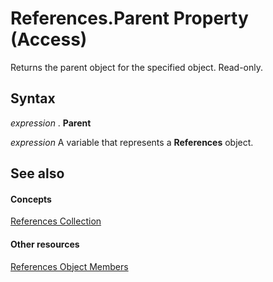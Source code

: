 
# References.Parent Property (Access)

Returns the parent object for the specified object. Read-only.


## Syntax

 _expression_ . **Parent**

 _expression_ A variable that represents a **References** object.


## See also


#### Concepts


[References Collection](ac020382-4ece-f138-d1b9-d05b0fe0f523.md)
#### Other resources


[References Object Members](de4ddd41-b41c-6a80-a29c-c2b32d54709a.md)
